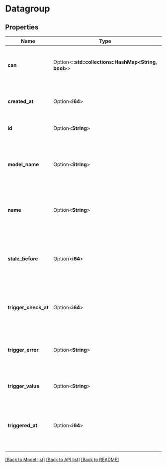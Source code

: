 # Datagroup

## Properties

Name | Type | Description | Notes
------------ | ------------- | ------------- | -------------
**can** | Option<**::std::collections::HashMap<String, bool>**> | Operations the current user is able to perform on this object | [optional][readonly]
**created_at** | Option<**i64**> | UNIX timestamp at which this entry was created. | [optional][readonly]
**id** | Option<**String**> | Unique ID of the datagroup | [optional][readonly]
**model_name** | Option<**String**> | Name of the model containing the datagroup. Unique when combined with name. | [optional][readonly]
**name** | Option<**String**> | Name of the datagroup. Unique when combined with model_name. | [optional][readonly]
**stale_before** | Option<**i64**> | UNIX timestamp before which cache entries are considered stale. Cannot be in the future. | [optional]
**trigger_check_at** | Option<**i64**> | UNIX timestamp at which this entry trigger was last checked. | [optional][readonly]
**trigger_error** | Option<**String**> | The message returned with the error of the last trigger check. | [optional][readonly]
**trigger_value** | Option<**String**> | The value of the trigger when last checked. | [optional][readonly]
**triggered_at** | Option<**i64**> | UNIX timestamp at which this entry became triggered. Cannot be in the future. | [optional]

[[Back to Model list]](../README.md#documentation-for-models) [[Back to API list]](../README.md#documentation-for-api-endpoints) [[Back to README]](../README.md)



